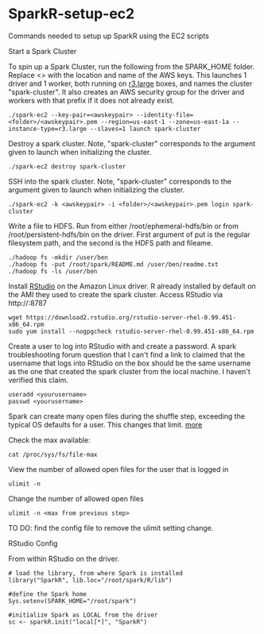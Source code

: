 # SparkR-setup-ec2
Commands needed to setup up SparkR using the EC2 scripts

Start a Spark Cluster

To spin up a Spark Cluster, run the following from the SPARK_HOME folder.  Replace <> with the location and name of the AWS keys.  This launches 1 driver and 1 worker, both running on <a href="http://aws.amazon.com/ec2/pricing/">r3.large</a> boxes, and names the cluster "spark-cluster".  It also creates an AWS security group for the driver and workers with that prefix if it does not already exist.

    ./spark-ec2 --key-pair=<awskeypair> --identity-file=<folder>/<awskeypair>.pem --region=us-east-1 --zone=us-east-1a --instance-type=r3.large --slaves=1 launch spark-cluster

Destroy a spark cluster.  Note, "spark-cluster" corresponds to the argument given to launch when initializing the cluster.

    ./spark-ec2 destroy spark-cluster

SSH into the spark cluster.  Note, "spark-cluster" corresponds to the argument given to launch when initializing the cluster.

    ./spark-ec2 -k <awskeypair> -i <folder>/<awskeypair>.pem login spark-cluster 

Write a file to HDFS.  Run from either /root/ephemeral-hdfs/bin or from /root/persistent-hdfs/bin on the driver.  First argument of put is the regular filesystem path, and the second is the HDFS path and fileame.

    ./hadoop fs -mkdir /user/ben
    ./hadoop fs -put /root/spark/README.md /user/ben/readme.txt
    ./hadoop fs -ls /user/ben

Install <a href="https://www.rstudio.com/products/rstudio/download-server/">RStudio</a> on the Amazon Linux driver. R already installed by default on the AMI they used to create the spark cluster.  Access RStudio via http://<driver url>:8787 

    wget https://download2.rstudio.org/rstudio-server-rhel-0.99.451-x86_64.rpm
    sudo yum install --nogpgcheck rstudio-server-rhel-0.99.451-x86_64.rpm

Create a user to log into RStudio with and create a password.  A spark troubleshooting forum question that I can't find a link to claimed that the username that logs into RStudio on the box should be the same username as the one that created the spark cluster from the local machine.  I haven't verified this claim.

    useradd <yourusername>
    passwd <yourusername>

Spark can create many open files during the shuffle step, exceeding the typical OS defaults for a user.  This changes that limit.  <a href="http://askubuntu.com/questions/162229/how-do-i-increase-the-open-files-limit-for-a-non-root-user">more</a>

Check the max available:

    cat /proc/sys/fs/file-max

View the number of allowed open files for the user that is logged in

    ulimit -n
    
Change the number of allowed open files

    ulimit -n <max from previous step>
    
TO DO:  find the config file to remove the ulimit setting change.

RStudio Config

From within RStudio on the driver.

    # load the library, from where Spark is installed
    library("SparkR", lib.loc="/root/spark/R/lib")
    
    #define the Spark home
    Sys.setenv(SPARK_HOME="/root/spark")
    
    #initialize Spark as LOCAL from the driver
    sc <- sparkR.init("local[*]", "SparkR") 

